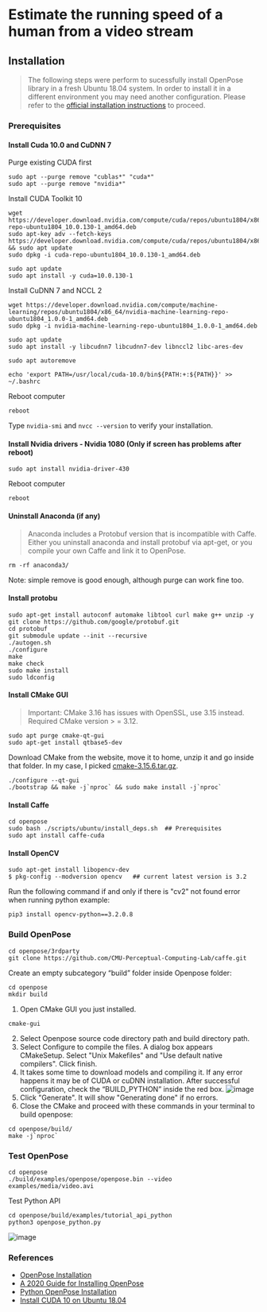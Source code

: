 # Estimate the running speed of a human from a video stream
## Installation
> The following steps were perform to sucessfully install OpenPose library in a fresh Ubuntu 18.04 system. In order to install it in a different environment you may need another configuration. Please refer to the [official installation instructions](https://github.com/CMU-Perceptual-Computing-Lab/openpose/blob/master/doc/installation/README.md) to proceed.
### Prerequisites
#### Install Cuda 10.0 and CuDNN 7
Purge existing CUDA first
```
sudo apt --purge remove "cublas*" "cuda*"
sudo apt --purge remove "nvidia*"
```
Install CUDA Toolkit 10
```
wget https://developer.download.nvidia.com/compute/cuda/repos/ubuntu1804/x86_64/cuda-repo-ubuntu1804_10.0.130-1_amd64.deb
sudo apt-key adv --fetch-keys https://developer.download.nvidia.com/compute/cuda/repos/ubuntu1804/x86_64/7fa2af80.pub && sudo apt update
sudo dpkg -i cuda-repo-ubuntu1804_10.0.130-1_amd64.deb

sudo apt update
sudo apt install -y cuda=10.0.130-1
```
Install CuDNN 7 and NCCL 2
```
wget https://developer.download.nvidia.com/compute/machine-learning/repos/ubuntu1804/x86_64/nvidia-machine-learning-repo-ubuntu1804_1.0.0-1_amd64.deb
sudo dpkg -i nvidia-machine-learning-repo-ubuntu1804_1.0.0-1_amd64.deb

sudo apt update
sudo apt install -y libcudnn7 libcudnn7-dev libnccl2 libc-ares-dev

sudo apt autoremove
```
```
echo 'export PATH=/usr/local/cuda-10.0/bin${PATH:+:${PATH}}' >> ~/.bashrc
```
Reboot computer
```
reboot
```
Type `nvidia-smi` and `nvcc --version` to verify your installation.

#### Install Nvidia drivers - Nvidia 1080 (**Only if screen has problems after reboot**)
```
sudo apt install nvidia-driver-430
```
Reboot computer
```
reboot
```
#### Uninstall Anaconda (if any)
> Anaconda includes a Protobuf version that is incompatible with Caffe. Either you uninstall anaconda and install protobuf via apt-get, or you compile your own Caffe and link it to OpenPose.
```
rm -rf anaconda3/
```
Note: simple remove is good enough, although purge can work fine too.
#### Install protobu
```
sudo apt-get install autoconf automake libtool curl make g++ unzip -y
git clone https://github.com/google/protobuf.git
cd protobuf
git submodule update --init --recursive
./autogen.sh
./configure
make
make check
sudo make install
sudo ldconfig
```
#### Install CMake GUI
> Important: CMake 3.16 has issues with OpenSSL, use 3.15 instead. Required CMake version > = 3.12.
```
sudo apt purge cmake-qt-gui
sudo apt-get install qtbase5-dev
```
Download CMake from the website, move it to home, unzip it and go inside that folder. In my case, I picked [cmake-3.15.6.tar.gz](https://github.com/Kitware/CMake/releases/download/v3.15.6/cmake-3.15.6.tar.gz).
```
./configure --qt-gui
./bootstrap && make -j`nproc` && sudo make install -j`nproc`
```
#### Install Caffe
```
cd openpose
sudo bash ./scripts/ubuntu/install_deps.sh  ## Prerequisites
sudo apt install caffe-cuda
```
#### Install OpenCV
```
sudo apt-get install libopencv-dev
$ pkg-config --modversion opencv   ## current latest version is 3.2
```
Run the following command if and only if there is "cv2" not found error when running python example:
```
pip3 install opencv-python==3.2.0.8

```
### Build OpenPose
```
cd openpose/3rdparty
git clone https://github.com/CMU-Perceptual-Computing-Lab/caffe.git
```
Create an empty subcategory “build” folder inside Openpose folder:
```
cd openpose
mkdir build
```
1) Open CMake GUI you just installed.
```
cmake-gui
```
2) Select Openpose source code directory path and build directory path.
3) Select Configure to compile the files. A dialog box appears CMakeSetup. Select "Unix Makefiles" and "Use default native compilers". Click finish.
4) It takes some time to download models and compiling it. If any error happens it may be of CUDA or cuDNN installation. After successful configuration, check the “BUILD_PYTHON” inside the red box.
![image](https://github.com/DaniGarciaLopez/running-speed-estimator/blob/main/cmake.png?raw=true)
5) Click "Generate". It will show "Generating done" if no errors.
6) Close the CMake and proceed with these commands in your terminal to build openpose:
```
cd openpose/build/
make -j`nproc`
```
### Test OpenPose
```
cd openpose
./build/examples/openpose/openpose.bin --video examples/media/video.avi
```
Test Python API
```
cd openpose/build/examples/tutorial_api_python
python3 openpose_python.py
```
![image](https://github.com/tramper2/openpose/blob/master/doc/media/shake.gif)
### References
- [OpenPose Installation](https://github.com/CMU-Perceptual-Computing-Lab/openpose/blob/master/doc/installation/README.md)
- [A 2020 Guide for Installing OpenPose](https://medium.com/@erica.z.zheng/installing-openpose-on-ubuntu-18-04-cuda-10-ebb371cf3442)
- [Python OpenPose Installation](https://robinreni96.github.io/computervision/Python-Openpose-Installation/)
- [Install CUDA 10 on Ubuntu 18.04](https://gist.github.com/bogdan-kulynych/f64eb148eeef9696c70d485a76e42c3a)
